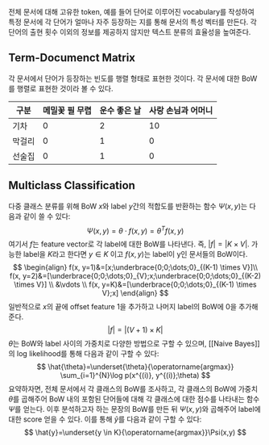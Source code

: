전체 문서에 대해 고유한 token, 예를 들어 단어로 이루어진 vocabulary를 작성하여 특정 문서에 각 단어가 얼마나 자주 등장하는 지를 통해 문서의 특성 벡터를 만든다. 각 단어의 출현 횟수 이외의 정보를 제공하지 않지만 텍스트 분류의 효율성을 높여준다.
## Term-Documenct Matrix
각 문서에서 단어가 등장하는 빈도를 행렬 형태로 표현한 것이다. 각 문서에 대한 BoW를 행렬로 표현한 것이라 볼 수 있다.

| 구분 | 메밀꽃 필 무렵 | 운수 좋은 날 | 사랑 손님과 어머니 |
| ---- | ---- | ---- | ---- |
| 기차 | 0 | 2 | 10 |
| 막걸리 | 0 | 1 | 0 |
| 선술집 | 0 | 1 | 0 |

## Multiclass Classification
다중 클래스 분류를 위해 BoW $x$와 label $y$간의 적합도를 반환하는 함수 $\Psi(x,y)$는 다음과 같이 쓸 수 있다:
$$
\Psi(x, y)=\theta \cdot f(x,y) = \theta^{T} f(x, y)
$$
여기서 $f$는 feature vector로 각 label에 대한 BoW를 나타낸다. 즉, $|f|=|K \times V|$. 가능한 label을 $K$라고 한다면 $y \in K$ 이고 $f(x,y)$는 label이 y인 문서들의 BoW이다. 
$$
\begin{align}
f(x, y=1)&=[x;\underbrace{0;0;\dots;0}_{(K-1) \times V}]\\
f(x, y=2)&=[\underbrace{0;0;\dots;0}_{V};x;\underbrace{0;0;\dots;0}_{(K-2) \times V}] \\
&\vdots \\
f(x, y=K)&=[\underbrace{0;0;\dots;0}_{(K-1) \times V};x]
\end{align}
$$
일반적으로 $x$의 끝에 offset feature 1을 추가하고 나머지 label의 BoW에 0을 추가해준다.
$$
|f|=|(V+1) \times K|
$$
$\theta$는 BoW와 label 사이의 가중치로 다양한 방법으로 구할 수 있으며, [[Naive Bayes]]의 log likelihood를 통해 다음과 같이 구할 수 있다:
$$
\hat{\theta}=\underset{\theta}{\operatorname{argmax}} \sum_{i=1}^{N}\log p(x^{(i)}, y^{(i)};\theta)
$$
요약하자면, 전체 문서에서 각 클래스의 BoW를 조사하고, 각 클래스의 BoW에 가중치 $\theta$를 곱해주어 BoW 내의 포함된 단어들에 대해 각 클래스에 대한 점수를 나타내는 함수 $\Psi$를 얻는다. 이후 분석하고자 하는 문장의 BoW를 만든 뒤 $\Psi(x,y)$와 곱해주어 label에 대한 score 얻을 수 있다. 이를 통해 $\hat{y}$를 다음과 같이 구할 수 있다:
$$
\hat{y}=\underset{y \in K}{\operatorname{argmax}}\Psi(x,y)
$$